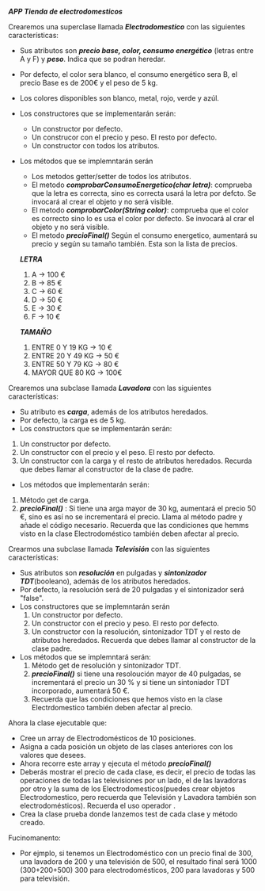 ***APP Tienda de electrodomesticos***

Crearemos una superclase llamada ***Electrodomestico*** con las siguientes características:
* Sus atributos son ***precio base, color, consumo energético*** (letras entre A y F) y ***peso***. Indica que se podran heredar.
* Por defecto, el color sera blanco, el consumo energético sera B, el precio Base es de 200€ y el peso de 5 kg.
* Los colores disponibles son blanco, metal, rojo, verde y azúl.
* Los constructores que se implementarán serán:
  * Un constructor por defecto.
  * Un construcor con el precio y peso. El resto por defecto.
  * Un constructor con todos los atributos.
* Los métodos que se implemntarán serán
  * Los metodos getter/setter de todos los atributos.
  * El metodo ***comprobarConsumoEnergetico(char letra)***: comprueba que la letra es correcta, sino es correcta usará la letra por defcto. Se invocará al crear el objeto y no será visible.
  * El metodo ***comprobarColor(String color)***: comprueba que el color es correcto sino lo es usa el color por defecto. Se invocará al crar el objeto y no será visible.
  * El metodo ***precioFinal()*** Según el consumo energetico, aumentará su precio y según su tamaño también. Esta son la lista de precios.

  ***LETRA***
  1. A -> 100 €
  2. B -> 85 €
  3. C -> 60 €
  4. D -> 50 €
  5. E -> 30 €
  6. F -> 10 €

  ***TAMAÑO***
  1. ENTRE 0 Y 19 KG -> 10 €
  2. ENTRE 20 Y 49 KG -> 50 €
  3. ENTRE 50 Y 79 KG -> 80 €
  4. MAYOR QUE 80 KG -> 100€
 
Crearemos una subclase llamada ***Lavadora*** con las siguientes características:
* Su atributo es ***carga***, además de los atributos heredados.
* Por defecto, la carga es de 5 kg.
* Los constructors que se implementarán serán:
 1. Un constructor por defecto.
 2. Un constructor con el precio y el peso. El resto por defecto.
 3. Un constructor con la carga y el resto de atributos heredados. Recurda que debes llamar al constructor de la clase de padre.
* Los métodos que implementarán serán:
 1. Método get de carga.
 2. ***precioFinal()*** : Si tiene una arga mayor de 30 kg, aumentará el precio 50 €, sino es así no se incrementará el precio. Llama al método padre y añade el código necesario. Recuerda que las condiciones que hemms visto en la clase Electrodoméstico también deben afectar al precio.
 
Crearmos una subclase llamada ***Televisión*** con las siguientes características:
* Sus atributos son ***resolución*** en pulgadas y ***sintonizador TDT***(booleano), además de los atributos heredados.
* Por defecto, la resolución será de 20 pulgadas y el sintonizador será "false".
* Los constructores que se implemntarán serán
  1. Un constructor por defecto.
  2. Un constructor con el precio y peso. El resto por defecto.
  3. Un constructor con la resolución, sintonizador TDT  y el resto de atributos heredados. Recuerda que debes llamar al constructor de la clase padre.
* Los métodos que se implemntará serán:
  1. Método get de resolución y sintonizador TDT.
  2. ***precioFinal()*** si tiene una resoloución mayor de 40 pulgadas, se incrementará el precio un 30 % y si tiene un sintoniador TDT incorporado, aumentará 50 €. 
  3. Recuerda que las condiciones que hemos visto en la clase Electrdomestico también deben afectar al precio.

Ahora la clase ejecutable que:
* Cree un array de Electrodomésticos de 10 posiciones.
* Asigna a cada posición un objeto de las clases anteriores con los valores que desees.
* Ahora recorre este array y ejecuta el método ***precioFinal()***
* Deberás mostrar el precio de cada clase, es decir, el precio de todas las operaciones de todas las televisiones por un lado, el de las lavadoras por otro y la suma de los Electrodomesticos(puedes crear objetos Electrodomestico, pero recuerda que Televisión y Lavadora también son electrodomésticos). Recuerda el uso operador <instanceof>.
* Crea la clase prueba donde lanzemos test de cada clase y método creado.

Fucinomanento:
* Por ejmplo, si tenemos un Electrodoméstico con un precio final de 300, una lavadora de 200 y una televisión de 500, el resultado final será 1000 (300+200+500)  300 para electrodomésticos, 200 para lavadoras y 500 para televisión.
